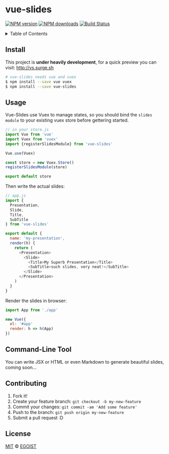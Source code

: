 # vue-slides

[![NPM version](https://img.shields.io/npm/v/vue-slides.svg?style=flat-square)](https://npmjs.com/package/vue-slides) [![NPM downloads](https://img.shields.io/npm/dm/vue-slides.svg?style=flat-square)](https://npmjs.com/package/vue-slides) [![Build Status](https://img.shields.io/circleci/project/egoist/vue-slides/master.svg?style=flat-square)](https://circleci.com/gh/egoist/vue-slides)

<details><summary>Table of Contents</summary>

<!-- toc -->

- [Install](#install)
- [Usage](#usage)
- [Command-Line Tool](#command-line-tool)
- [Contributing](#contributing)
- [License](#license)

<!-- tocstop -->

</details>

## Install

This project is **under heavily development**, for a quick preview you can visit: http://vs.surge.sh

```bash
# vue-slides needs vue and vuex
$ npm install --save vue vuex
$ npm install --save vue-slides
```

## Usage

Vue-Slides use Vuex to manage states, so you should bind the `slides module` to your existing vuex store before gettering started.

```js
// in your store.js
import Vue from 'vue'
import Vuex from 'vuex'
import {registerSlidesModule} from 'vue-slides'

Vue.use(Vuex)

const store = new Vuex.Store()
registerSlidesModule(store)

export default store
```

Then write the actual slides:

```js
// app.js
import {
  Presentation,
  Slide,
  Title,
  SubTitle
} from 'vue-slides'

export default {
  name: 'my-presentation',
  render(h) {
    return (
      <Presentation>
        <Slide>
          <Title>My Superb Presentation</Title>
          <SubTitle>such slides, very neat!</SubTitle>
        </Slide>
      </Presentation>
    )
  }
}
```

Render the slides in browser:

```js
import App from './app'

new Vue({
  el: '#app'
  render: h => h(App)
})
```

## Command-Line Tool

You can write JSX or HTML or even Markdown to generate beautiful slides, coming soon...

## Contributing

1. Fork it!
2. Create your feature branch: `git checkout -b my-new-feature`
3. Commit your changes: `git commit -am 'Add some feature'`
4. Push to the branch: `git push origin my-new-feature`
5. Submit a pull request :D

## License

[MIT](https://egoist.mit-license.org/) © [EGOIST](https://github.com/egoist)
